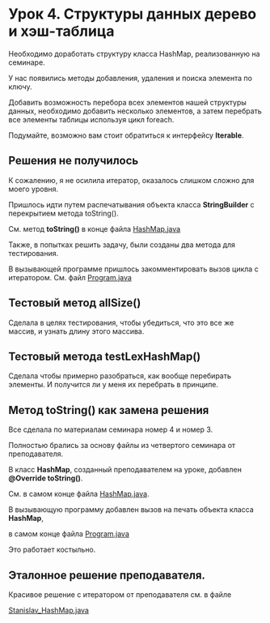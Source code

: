 # Урок 4. Структуры данных дерево и хэш-таблица

Необходимо доработать структуру класса HashMap, 
реализованную на семинаре.

У нас появились методы добавления, удаления и поиска элемента 
по ключу.

Добавить возможность перебора всех элементов нашей структуры данных, 
необходимо добавить несколько элементов, а затем перебрать 
все элементы таблицы используя цикл foreach. 

Подумайте, возможно вам стоит обратиться к интерфейсу **Iterable**.


## Решения не получилось

К сожалению, я не осилила итератор, оказалось слишком сложно для моего уровня.

Пришлось идти путем распечатывания объекта класса **StringBuilder** с перекрытием метода toString().

См. метод **toString()** в конце файла [HashMap.java](./src/main/java/ru/geekbrains/lesson4/HashMap.java)

Также, в попытках решить задачу, были созданы два метода для тестирования.

В вызывающей программе пришлось закомментировать вызов цикла с итератором.
См. файл [Program.java](./src/main/java/ru/geekbrains/lesson4/Program.java)

## Тестовый метод allSize()

Сделала в целях тестирования, чтобы убедиться, 
что это все же массив, и узнать длину этого массива.

## Тестовый метода testLexHashMap()

Сделала чтобы примерно разобраться, как вообще перебирать элементы.
И получится ли у меня их перебрать в принципе.


## Метод toString() как замена решения

Все сделала по материалам семинара номер 4 и номер 3.

Полностью брались за основу файлы из четвертого семинара от преподавателя.

В класс **HashMap**, созданный преподавателем на уроке, добавлен **@Override toString()**.

См. в самом конце файла [HashMap.java](./src/main/java/ru/geekbrains/lesson4/HashMap.java).

В вызывающую программу добавлен вызов на печать объекта класса **HashMap**,

в самом конце файла [Program.java](./src/main/java/ru/geekbrains/lesson4/Program.java)

Это работает костыльно.


## Эталонное решение преподавателя.

Красивое решение с итератором от преподавателя см. в файле

[Stanislav_HashMap.java](./Stanislav_HashMap.java)






